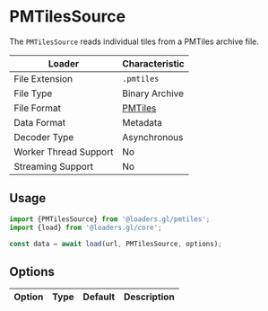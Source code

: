 # PMTilesSource

The `PMTilesSource` reads individual tiles from a PMTiles archive file.

| Loader                | Characteristic                                |
| --------------------- | ----------------------------------------------- |
| File Extension        | `.pmtiles`                                      |
| File Type             | Binary Archive                                  |
| File Format           | [PMTiles](/docs/modules/pmtiles/formats/pmtiles) |
| Data Format           | Metadata                                        |
| Decoder Type          | Asynchronous                                     |
| Worker Thread Support | No                                              |
| Streaming Support     | No                                              |

## Usage

```typescript
import {PMTilesSource} from '@loaders.gl/pmtiles';
import {load} from '@loaders.gl/core';

const data = await load(url, PMTilesSource, options);
```

## Options

| Option | Type | Default | Description |
| ------ | ---- | ------- | ----------- |
